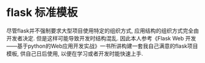 # flask 标准模板
尽管flask并不强制要求大型项目使用特定的组织方式, 应用结构的组织方式完全由开发者决定. 但是这样可能导致开发时结构混乱. 因此本人参考《Flask Web 开发——基于python的Web应用开发实战》一书所讲构建一套我自己满意的flask项目模板, 供自己日后使用, 以便在学习或者开发时能快速上手.
